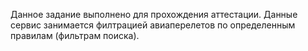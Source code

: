 Данное задание выполнено для прохождения аттестации. Данные сервис занимается филтрацией авиаперелетов по определенным правилам (фильтрам поиска). 
